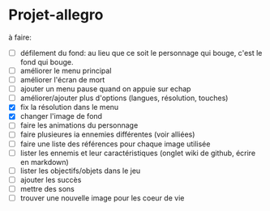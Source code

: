 # Projet-allegro
à faire:   
- [ ] défilement du fond: au lieu que ce soit le personnage qui bouge, c'est le fond qui bouge.    
- [ ] améliorer le menu principal    
- [ ] améliorer l'écran de mort    
- [ ] ajouter un menu pause quand on appuie sur echap    
- [ ] améliorer/ajouter plus d'options (langues, résolution, touches)     
- [x] fix la résolution dans le menu      
- [x] changer l'image de fond     
- [ ] faire les animations du personnage    
- [ ] faire plusieures ia ennemies différentes (voir alliées)    
- [ ] faire une liste des références pour chaque image utilisée      
- [ ] lister les ennemis et leur caractéristiques (onglet wiki de github, écrire en markdown)     
- [ ] lister les objectifs/objets dans le jeu    
- [ ] ajouter les succès    
- [ ] mettre des sons    
- [ ] trouver une nouvelle image pour les coeur de vie    
